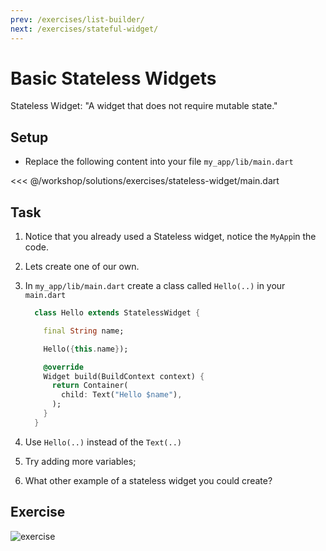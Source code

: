 ```yaml
---
prev: /exercises/list-builder/
next: /exercises/stateful-widget/
---
```


# Basic Stateless Widgets

Stateless Widget:
"A widget that does not require mutable state."

## Setup

- Replace the following content into your file `my_app/lib/main.dart`

<<< @/workshop/solutions/exercises/stateless-widget/main.dart

## Task

1. Notice that you already used a Stateless widget, notice the `MyApp`in the code.
2. Lets create one of our own.
3. In `my_app/lib/main.dart` create a class called `Hello(..)` in your `main.dart`

   ```dart
     class Hello extends StatelessWidget {

       final String name;

       Hello({this.name});

       @override
       Widget build(BuildContext context) {
         return Container(
           child: Text("Hello $name"),
         );
       }
     }
   ```

4. Use `Hello(..)` instead of the `Text(..)`
5. Try adding more variables;
6. What other example of a stateless widget you could create?

## Exercise

![exercise](/images/task05.png)
